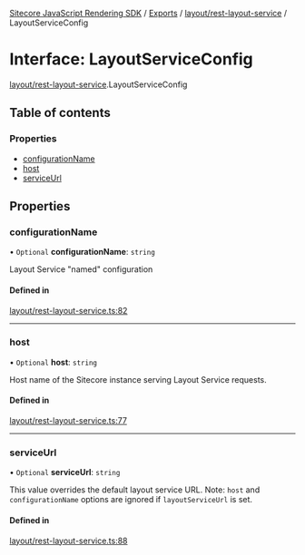 [Sitecore JavaScript Rendering SDK](../README.md) / [Exports](../modules.md) / [layout/rest-layout-service](../modules/layout_rest_layout_service.md) / LayoutServiceConfig

# Interface: LayoutServiceConfig

[layout/rest-layout-service](../modules/layout_rest_layout_service.md).LayoutServiceConfig

## Table of contents

### Properties

- [configurationName](layout_rest_layout_service.LayoutServiceConfig.md#configurationname)
- [host](layout_rest_layout_service.LayoutServiceConfig.md#host)
- [serviceUrl](layout_rest_layout_service.LayoutServiceConfig.md#serviceurl)

## Properties

### configurationName

• `Optional` **configurationName**: `string`

Layout Service "named" configuration

#### Defined in

[layout/rest-layout-service.ts:82](https://github.com/Sitecore/jss/blob/bd756fd2/packages/sitecore-jss/src/layout/rest-layout-service.ts#L82)

___

### host

• `Optional` **host**: `string`

Host name of the Sitecore instance serving Layout Service requests.

#### Defined in

[layout/rest-layout-service.ts:77](https://github.com/Sitecore/jss/blob/bd756fd2/packages/sitecore-jss/src/layout/rest-layout-service.ts#L77)

___

### serviceUrl

• `Optional` **serviceUrl**: `string`

This value overrides the default layout service URL.
Note: `host` and `configurationName` options are ignored if `layoutServiceUrl` is set.

#### Defined in

[layout/rest-layout-service.ts:88](https://github.com/Sitecore/jss/blob/bd756fd2/packages/sitecore-jss/src/layout/rest-layout-service.ts#L88)
